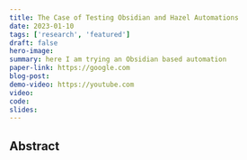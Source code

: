 ```yaml
---
title: The Case of Testing Obsidian and Hazel Automations
date: 2023-01-10
tags: ['research', 'featured']
draft: false
hero-image:
summary: here I am trying an Obsidian based automation
paper-link: https://google.com
blog-post:
demo-video: https://youtube.com
video:
code:
slides:
---
```


## Abstract


